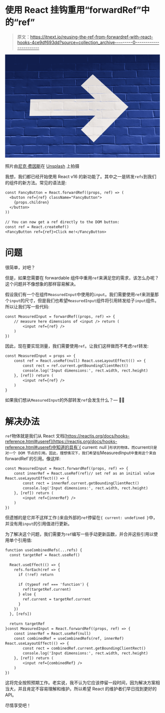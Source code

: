 # 使用 React 挂钩重用“forwardRef”中的“ref”

> 原文：<https://itnext.io/reusing-the-ref-from-forwardref-with-react-hooks-4ce9df693dd?source=collection_archive---------0----------------------->

![](img/0393935df7d9083c0864c9449377e15c.png)

照片由[尼克·费因斯](https://unsplash.com/@jannerboy62?utm_source=medium&utm_medium=referral)在 [Unsplash](https://unsplash.com?utm_source=medium&utm_medium=referral) 上拍摄

我想，我们都已经开始使用 React v16 的新功能了。其中之一是转发`refs`到我们的组件的新方法。常见的语法是:

```
const FancyButton = React.forwardRef((props, ref) => (
  <button ref={ref} className="FancyButton">
    {props.children}
  </button>
))

// You can now get a ref directly to the DOM button:
const ref = React.createRef()
<FancyButton ref={ref}>Click me!</FancyButton>
```

# 问题

很简单，对吧？

但是，如果您需要在 forwardable 组件中重用`ref`来满足您的需求，该怎么办呢？这个问题并不像想象的那样容易解决。

假设我们有一个在组件`MeasuredInput`中使用的`input`。我们需要使用`ref`来测量那个`input`的尺寸，但是我们也希望`MeasuredInput`组件将引用转发给子`input`组件。所以让我们写一些代码:

```
const MeasuredInput = forwardRef((props, ref) => {
    // measure here dimensions of <input /> return (
        <input ref={ref} />
    )
})
```

因此，现在要实现测量，我们需要使用`ref`。让我们这样做而不考虑`ref`转发:

```
const MeasuredInput = props => {
    const ref = React.useRef(null) React.useLayoutEffect(() => {
        const rect = ref.current.getBoundingClientRect()
        console.log('Input dimensions:', rect.width, rect.height)
    }, [ref]) return (
        <input ref={ref} />
    )
}
```

如果我们想从`MeasuredInput`的外部转发`ref`会发生什么？— 🤷‍♂️

# 解决办法

`ref`物体就是我们从 React 文档[https://reactjs.org/docs/hooks-reference.html#useref](https://reactjs.org/docs/hooks-reference.html#useref)中知道的具有`{ current: null }`形状的物体。而`current`只是对一个 DOM 节点的引用。因此，理想情况下，我们希望在`MeasuredInput`中重用这个来自`forwardRef`的引用。像这样:

```
const MeasuredInput = React.forwardRef((props, ref) => {
    const innerRef = React.useRef(ref)// set ref as an initial value React.useLayoutEffect(() => {
        const rect = innerRef.current.getBoundingClientRect()
        console.log('Input dimensions:', rect.width, rect.height)
    }, [ref]) return (
        <input ref={innerRef} />
    )
})
```

但遗憾的是它并不这样工作:)来自外部的`ref`停留在`{ current: undefined }`中，并没有用`input`的引用值进行更新。

为了解决这个问题，我们需要为`ref`编写一些手动更新函数，并合并这些引用以使用单个引用值:

```
function useCombinedRefs(...refs) {
  const targetRef = React.useRef()

  React.useEffect(() => {
    refs.forEach(ref => {
      if (!ref) return

      if (typeof ref === 'function') {
        ref(targetRef.current)
      } else {
        ref.current = targetRef.current
      }
    })
  }, [refs])

  return targetRef
}const MeasuredInput = React.forwardRef((props, ref) => {
    const innerRef = React.useRef(null)
    const combinedRef = useCombinedRefs(ref, innerRef) React.useLayoutEffect(() => {
        const rect = combinedRef.current.getBoundingClientRect()
        console.log('Input dimensions:', rect.width, rect.height)
    }, [ref]) return (
        <input ref={combinedRef} />
    )
})
```

这将完全按照预期工作。老实说，我不认为它应该停留一段时间，因为解决方案相当大，并且肯定不容易理解和维护。所以希望 React 的维护者们早日找到更好的 API。

尽情享受吧！